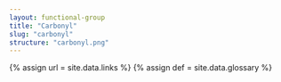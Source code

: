 ```yaml
---
layout: functional-group
title: "Carbonyl"
slug: "carbonyl"
structure: "carbonyl.png"
---
```

{% assign url = site.data.links %}
{% assign def = site.data.glossary %}


